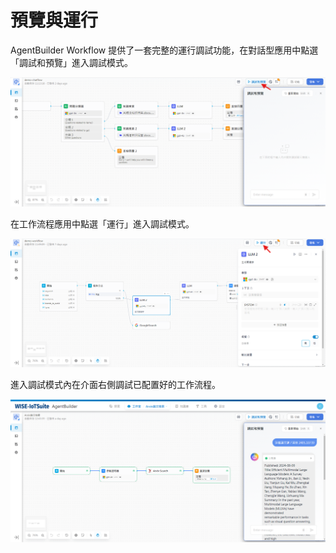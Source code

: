 # 預覽與運行
AgentBuilder Workflow 提供了一套完整的運行調試功能，在對話型應用中點選「調試和預覽」進入調試模式。

![對話型應用調試模式](/工作流程/預覽與調試/images/對話型應用調試模式.png)

在工作流程應用中點選「運行」進入調試模式。

![工作流程應用調試模式](/工作流程/預覽與調試/images/工作流程應用調試模式.png)

進入調試模式內在介面右側調試已配置好的工作流程。

![對話型應用調試模式running](/工作流程/預覽與調試/images/對話型應用調試模式running.png)